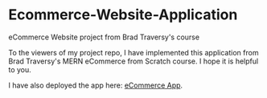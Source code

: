 # Ecommerce-Website-Application
eCommerce Website project from Brad Traversy's course

To the viewers of my project repo,
I have implemented this application from Brad Traversy's MERN eCommerce from Scratch course. I hope it is helpful to you.

I have also deployed the app here: [eCommerce App](https://polar-sea-17145.herokuapp.com/).
